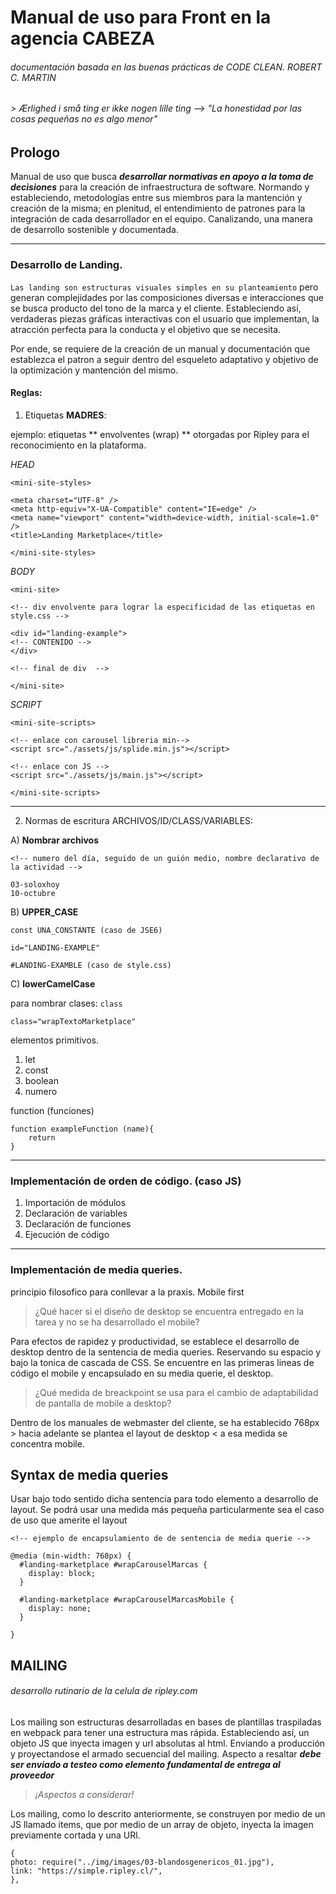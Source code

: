 # Manual de uso para Front en la agencia CABEZA

###### documentación basada en las buenas prácticas de CODE CLEAN. ROBERT C. MARTIN

###### > Ærlighed i små ting er ikke nogen lille ting --> "La honestidad por las cosas pequeñas no es algo menor"

## Prologo

Manual de uso que busca **_desarrollar normativas en apoyo a la toma de decisiones_** para la creación de infraestructura de software. Normando y estableciendo, metodologías entre sus miembros para la mantención y creación de la misma; en plenitud, el entendimiento de patrones para la integración de cada desarrollador en el equipo. Canalizando, una manera de desarrollo sostenible y documentada.

---

### Desarrollo de Landing.

`Las landing son estructuras visuales simples en su planteamiento` pero generan complejidades por las composiciones diversas e interacciones que se busca producto del tono de la marca y el cliente. Estableciendo así, verdaderas piezas gráficas interactivas con el usuario que implementan, la atracción perfecta para la conducta y el objetivo que se necesita.

Por ende, se requiere de la creación de un manual y documentación que establezca el patron a seguir dentro del esqueleto adaptativo y objetivo de la optimización y mantención del mismo.

#### Reglas:

1. Etiquetas **MADRES**:

ejemplo: etiquetas ** envolventes (wrap) ** otorgadas por Ripley para el reconocimiento en la plataforma.

_HEAD_

```
<mini-site-styles>

<meta charset="UTF-8" />
<meta http-equiv="X-UA-Compatible" content="IE=edge" />
<meta name="viewport" content="width=device-width, initial-scale=1.0" />
<title>Landing Marketplace</title>

</mini-site-styles>
```

_BODY_

```
<mini-site>

<!-- div envolvente para lograr la especificidad de las etiquetas en style.css -->

<div id="landing-example">
<!-- CONTENIDO -->
</div>

<!-- final de div  -->

</mini-site>
```

_SCRIPT_

```
<mini-site-scripts>

<!-- enlace con carousel libreria min-->
<script src="./assets/js/splide.min.js"></script>

<!-- enlace con JS -->
<script src="./assets/js/main.js"></script>

</mini-site-scripts>
```

---

2. Normas de escritura ARCHIVOS/ID/CLASS/VARIABLES:

A) **Nombrar archivos**

```
<!-- numero del día, seguido de un guión medio, nombre declarativo de la actividad -->

03-soloxhoy
10-octubre

```

B) **UPPER_CASE**

```
const UNA_CONSTANTE (caso de JSE6)

id="LANDING-EXAMPLE"

#LANDING-EXAMBLE (caso de style.css)

```

C) **lowerCamelCase**

para nombrar clases: `class`

```
class="wrapTextoMarketplace"

```

elementos primitivos.

1.  let
2.  const
3.  boolean
4.  numero

function (funciones)

```
function exampleFunction (name){
    return
}

```

---

### Implementación de orden de código. (caso JS)

1.  Importación de módulos
2.  Declaración de variables
3.  Declaración de funciones
4.  Ejecución de código

---

### Implementación de media queries.

principio filosofico para conllevar a la praxis. Mobile first

> ¿Qué hacer si el diseño de desktop se encuentra entregado en la tarea y no se ha desarrollado el mobile?

Para efectos de rapidez y productividad, se establece el desarrollo de desktop dentro de la
sentencia de media queries. Reservando su espacio y bajo la tonica de cascada de CSS. Se encuentre en las primeras lineas de código el mobile y encapsulado en su media querie, el desktop.

> ¿Qué medida de breackpoint se usa para el cambio de adaptabilidad de pantalla de mobile a desktop?

Dentro de los manuales de webmaster del cliente, se ha establecido 768px > hacia adelante se plantea el layout de desktop < a esa medida se concentra mobile.

## Syntax de media queries

Usar bajo todo sentido dicha sentencia para todo elemento a desarrollo de layout.
Se podrá usar una medida más pequeña particularmente sea el caso de uso que amerite el layout

```
<!-- ejemplo de encapsulamiento de de sentencia de media querie -->

@media (min-width: 768px) {
  #landing-marketplace #wrapCarouselMarcas {
    display: block;
  }

  #landing-marketplace #wrapCarouselMarcasMobile {
    display: none;
  }

}

```

## MAILING

###### desarrollo rutinario de la celula de ripley.com

Los mailing son estructuras desarrolladas en bases de plantillas traspiladas en webpack para tener una estructura mas rápida. Estableciendo así, un objeto JS que inyecta imagen y url absolutas al html. Enviando a producción y proyectandose el armado secuencial del mailing.
Aspecto a resaltar **_debe ser enviado a testeo como elemento fundamental de entrega al proveedor_**

> _¡Aspectos a considerar!_

Los mailing, como lo descrito anteriormente, se construyen por medio de un JS llamado items, que por medio de un array de objeto, inyecta la imagen previamente cortada y una URl.

```
{
photo: require("../img/images/03-blandosgenericos_01.jpg"),
link: "https://simple.ripley.cl/",
},

```
